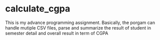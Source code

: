 # calculate_cgpa
This is my advance programming assignment. Basically, the porgam can handle mutiple CSV files, parse and summarize the result of student in semester detail and overall result in term of CGPA 

